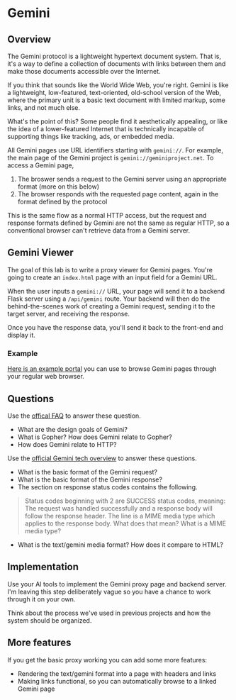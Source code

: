 # Gemini

## Overview

The Gemini protocol is a lightweight hypertext document system. That is, it's a way to define a collection of documents with links between them and make those documents accessible over the Internet.

If you think that sounds like the World Wide Web, you're right. Gemini is like a lightweight, low-featured, text-oriented, old-school version of the Web, where the primary unit is a basic text document with limited markup, some links, and not much else.

What's the point of this? Some people find it aesthetically appealing, or like the idea of a lower-featured Internet that is technically incapable of supporting things like tracking, ads, or embedded media.

All Gemini pages use URL identifiers starting with `gemini://`. For example, the main page of the Gemini project is `gemini://geminiproject.net`. To access a Gemini page,

1. The broswer sends a request to the Gemini server using an appropriate format (more on this below)
2. The browser responds with the requested page content, again in the format defined by the protocol

This is the same flow as a normal HTTP access, but the request and response formats defined by Gemini are not the same as regular HTTP, so a conventional browser can't retrieve data from a Gemini server.

## Gemini Viewer

The goal of this lab is to write a proxy viewer for Gemini pages. You're going to create an `index.html` page with an input field for a Gemini URL.

When the user inputs a `gemini://` URL, your page will send it to a backend Flask server using a `/api/gemini` route. Your backend will then do the behind-the-scenes work of creating a Gemini request, sending it to the target server, and receiving the response.

Once you have the response data, you'll send it back to the front-end and display it.

### Example

[Here is an example portal](https://portal.mozz.us/gemini/geminiprotocol.net/) you can use to browse Gemini pages through your regular web browser.

## Questions

Use the [offical FAQ]() to answer these question.

- What are the design goals of Gemini?
- What is Gopher? How does Gemini relate to Gopher?
- How does Gemini relate to HTTP?

Use the [official Gemini tech overview](https://geminiprotocol.net/docs/tech-overview.gmi) to answer these questions.

- What is the basic format of the Gemini request?
- What is the basic format of the Gemini response?
- The section on response status codes contains the following.
>Status codes beginning with 2 are SUCCESS status codes, meaning:
>The request was handled successfully and a response body will follow the response header. The <META> line is a MIME media type which applies to the response body.
What does that mean? What is a MIME media type?

- What is the text/gemini media format? How does it compare to HTML?

## Implementation

Use your AI tools to implement the Gemini proxy page and backend server. I'm leaving this step deliberately vague so you have a chance to work through it on your own.

Think about the process we've used in previous projects and how the system should be organized.

## More features

If you get the basic proxy working you can add some more features:

- Rendering the text/gemini format into a page with headers and links
- Making links functional, so you can automatically browse to a linked Gemini page

